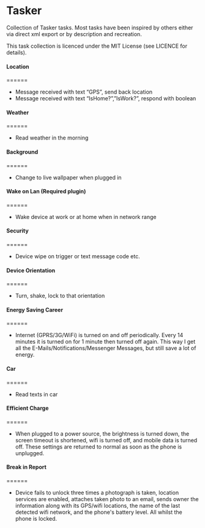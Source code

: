 Tasker
======

Collection of Tasker tasks. Most tasks have been inspired by others either via direct xml export or by description and recreation.

This task collection is licenced under the MIT License (see LICENCE for details).


#### Location
======

* Message received with text “GPS”, send back location
* Message received with text “IsHome?”,”IsWork?”, respond with boolean

#### Weather
======

* Read weather in the morning

#### Background
======

* Change to live wallpaper when plugged in

#### Wake on Lan (Required plugin)
======

* Wake device at work or at home when in network range

#### Security
======

* Device wipe on trigger or text message code etc.

#### Device Orientation
======

* Turn, shake, lock to that orientation

#### Energy Saving Career
======

* Internet (GPRS/3G/WiFi) is turned on and off periodically. Every 14 minutes it is turned on for 1 minute then turned off again. This way I get all the E-Mails/Notifications/Messenger Messages, but still save a lot of energy.

#### Car
======

* Read texts in car

#### Efficient Charge
======

* When plugged to a power source, the brightness is turned down, the screen timeout is shortened, wifi is turned off, and mobile data is turned off. These settings are returned to normal as soon as the phone is unplugged.

#### Break in Report
======

* Device fails to unlock three times a photograph is taken, location services are enabled, attaches taken photo to an email, sends owner the information along with its GPS/wifi locations, the name of the last detected wifi network, and the phone's battery level. All whilst the phone is locked.

